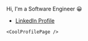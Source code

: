 Hi, I'm a Software Engineer 😀

* [LinkedIn Profile](https://www.linkedin.com/in/paulobaima/)

```<CoolProfilePage />```

